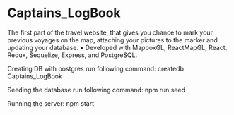 # Captains_LogBook
The first part of the travel website, that gives you chance to mark your previous voyages on the map, attaching your pictures to the marker and updating your database. 
•	Developed with MapboxGL, ReactMapGL, React, Redux, Sequelize, Express, and PostgreSQL.

Creating DB with postgres run following command:
createdb Captains_LogBook

Seeding the database run following command:
npm run seed

Running the server:
npm start
